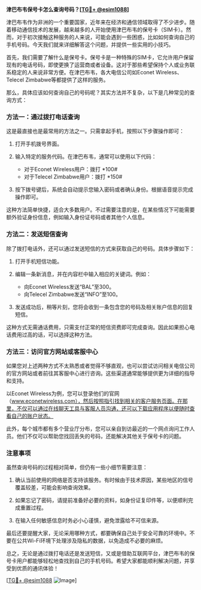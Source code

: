 **津巴布韦保号卡怎么查询号码？[[TG💪+ @esim1088](https://t.me/s/esim1088)]**

津巴布韦作为非洲的一个重要国家，近年来在经济和通信领域取得了不少进步。随着移动通信技术的发展，越来越多的人开始使用津巴布韦的保号卡（SIM卡）。然而，对于初次接触这种服务的人来说，可能会遇到一些困惑，比如如何查询自己的手机号码。今天我们就来详细解答这个问题，并提供一些实用的小技巧。

首先，我们需要了解什么是保号卡。保号卡是一种特殊的SIM卡，它允许用户保留现有的电话号码，即使更换了运营商或者设备。这对于那些希望保持个人或业务联系稳定的人来说非常方便。在津巴布韦，各大电信公司如Econet Wireless、Telecel Zimbabwe等都提供了这样的服务。

那么，具体应该如何查询自己的号码呢？其实方法并不复杂，以下是几种常见的查询方式：

### 方法一：通过拨打电话查询

这是最直接也是最常用的方法之一。只需拿起手机，按照以下步骤操作即可：

1. 打开手机拨号界面。
2. 输入特定的服务代码。在津巴布韦，通常可以使用以下代码：
   - 对于Econet Wireless用户：拨打 *100#
   - 对于Telecel Zimbabwe用户：拨打 *150#

3. 按下拨号键后，系统会自动提示您输入密码或者确认身份。根据语音提示完成操作即可。

这种方法简单快捷，适合大多数用户。不过需要注意的是，在某些情况下可能需要额外验证身份信息，例如输入身份证号码或者其他个人信息。

### 方法二：发送短信查询

除了拨打电话外，还可以通过发送短信的方式来获取自己的号码。具体步骤如下：

1. 打开手机短信功能。
2. 编辑一条新消息，并在内容栏中输入相应的关键词。例如：
   - 向Econet Wireless发送“BAL”至300。
   - 向Telecel Zimbabwe发送“INFO”至100。

3. 发送成功后，稍等片刻，您将会收到一条包含您的号码及相关账户信息的回复短信。

这种方式无需通话费用，只需支付正常的短信资费即可完成查询。因此如果担心电话费用过高的话，可以选择这种方法。

### 方法三：访问官方网站或客服中心

如果您对上述两种方式不太熟悉或者觉得不够直观，也可以尝试访问相关电信公司的官方网站或者前往其客服中心进行咨询。这些渠道通常能够提供更为详细的指导和支持。

以Econet Wireless为例，您可以登录他们的官网（www.econetwireless.com），然后按照指引找到相关的客户服务页面。在那里，不仅可以通过在线聊天工具与客服人员沟通，还可以下载应用程序以便随时查看自己的账户状态。

此外，每个城市都有多个营业厅分布，您可以亲自到访最近的一个网点询问工作人员。他们不仅可以帮助您找回丢失的号码，还能解决其他关于保号卡的问题。

### 注意事项

虽然查询号码的过程相对简单，但仍有一些小细节需要注意：

1. 确认当前使用的网络是否支持该服务。有时候由于技术原因，某些地区的信号覆盖较差，可能会影响查询效果。
   
2. 如果忘记了密码，请提前准备好必要的资料，如身份证复印件等，以便顺利完成重置过程。

3. 在输入任何敏感信息时务必小心谨慎，避免泄露给不可信来源。

最后还要提醒大家，无论采用哪种方式，都要确保自己处于安全可靠的环境中。不要在公共Wi-Fi环境下处理涉及隐私的数据，以免造成不必要的麻烦。

总之，无论是通过拨打电话还是发送短信，又或是借助互联网平台，津巴布韦的保号卡用户都能够轻松地查找到自己的手机号码。希望大家都能顺利解决问题，并享受到优质的通讯体验！

[[TG💪+ @esim1088](https://t.me/s/esim1088) ![Image](https://i.postimg.cc/4NQfJmqS/Snipaste-2025-05-13-00-14-12.png)]
